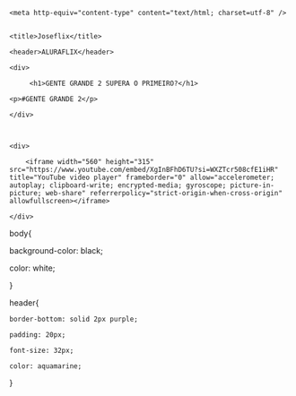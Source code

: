 <html>


<head>

    <meta http-equiv="content-type" content="text/html; charset=utf-8" />


    <title>Joseflix</title>

    

</head>


<body>

    <header>ALURAFLIX</header>

    

<section>

    <div>

         <h1>GENTE GRANDE 2 SUPERA O PRIMEIRO?</h1>

    <p>#GENTE GRANDE 2</p>

    </div>

    

    <div>

        <iframe width="560" height="315" src="https://www.youtube.com/embed/XgInBFhD6TU?si=WXZTcr508cfE1iHR" title="YouTube video player" frameborder="0" allow="accelerometer; autoplay; clipboard-write; encrypted-media; gyroscope; picture-in-picture; web-share" referrerpolicy="strict-origin-when-cross-origin" allowfullscreen></iframe>

    </div>

    

</section>


</body>



</html>











body{

background-color: black;

color: white;

}


header{

    border-bottom: solid 2px purple;

    padding: 20px;

    font-size: 32px;

    color: aquamarine;

}

